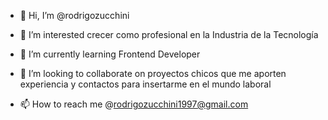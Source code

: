 - 👋 Hi, I’m @rodrigozucchini
- 👀 I’m interested crecer como profesional en la Industria de la Tecnología

- 🌱 I’m currently learning  Frontend Developer
- 💞️ I’m looking to collaborate on  proyectos chicos que me aporten experiencia y  contactos para insertarme en el mundo laboral

- 📫 How to reach me  @rodrigozucchini1997@gmail.com

<!---
rodrigozucchini/rodrigozucchini is a ✨ special ✨ repository because its `README.md` (this file) appears on your GitHub prof
You can click the Preview link to take a look at your changes.
--->
